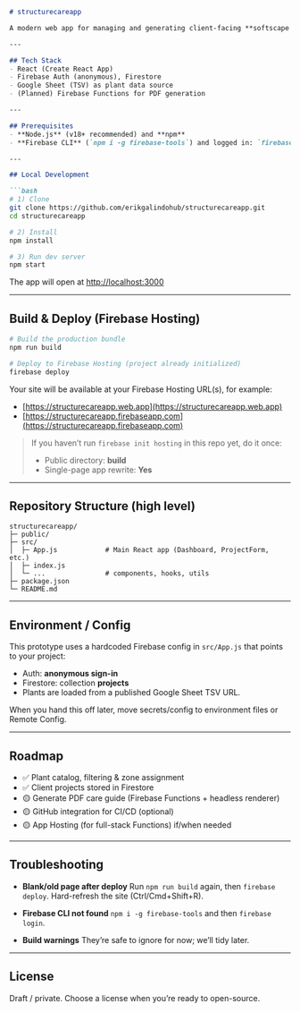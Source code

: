 ````markdown
# structurecareapp

A modern web app for managing and generating client-facing **softscape care guides**.

---

## Tech Stack
- React (Create React App)
- Firebase Auth (anonymous), Firestore
- Google Sheet (TSV) as plant data source
- (Planned) Firebase Functions for PDF generation

---

## Prerequisites
- **Node.js** (v18+ recommended) and **npm**
- **Firebase CLI** (`npm i -g firebase-tools`) and logged in: `firebase login`

---

## Local Development

```bash
# 1) Clone
git clone https://github.com/erikgalindohub/structurecareapp.git
cd structurecareapp

# 2) Install
npm install

# 3) Run dev server
npm start
````

The app will open at [http://localhost:3000](http://localhost:3000)

---

## Build & Deploy (Firebase Hosting)

```bash
# Build the production bundle
npm run build

# Deploy to Firebase Hosting (project already initialized)
firebase deploy
```

Your site will be available at your Firebase Hosting URL(s), for example:

* [https://structurecareapp.web.app](https://structurecareapp.web.app)
* [https://structurecareapp.firebaseapp.com](https://structurecareapp.firebaseapp.com)

> If you haven’t run `firebase init hosting` in this repo yet, do it once:
>
> * Public directory: **build**
> * Single-page app rewrite: **Yes**

---

## Repository Structure (high level)

```
structurecareapp/
├─ public/
├─ src/
│  ├─ App.js            # Main React app (Dashboard, ProjectForm, etc.)
│  ├─ index.js
│  └─ ...               # components, hooks, utils
├─ package.json
└─ README.md
```

---

## Environment / Config

This prototype uses a hardcoded Firebase config in `src/App.js` that points to your project:

* Auth: **anonymous sign-in**
* Firestore: collection **projects**
* Plants are loaded from a published Google Sheet TSV URL.

When you hand this off later, move secrets/config to environment files or Remote Config.

---

## Roadmap

* ✅ Plant catalog, filtering & zone assignment
* ✅ Client projects stored in Firestore
* 🟡 Generate PDF care guide (Firebase Functions + headless renderer)
* 🟡 GitHub integration for CI/CD (optional)
* 🟡 App Hosting (for full-stack Functions) if/when needed

---

## Troubleshooting

* **Blank/old page after deploy**
  Run `npm run build` again, then `firebase deploy`. Hard-refresh the site (Ctrl/Cmd+Shift+R).

* **Firebase CLI not found**
  `npm i -g firebase-tools` and then `firebase login`.

* **Build warnings**
  They’re safe to ignore for now; we’ll tidy later.

---

## License

Draft / private. Choose a license when you’re ready to open-source.

```
```
